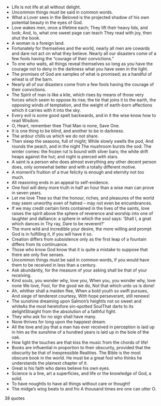  - Life is not life at all without delight.
 - Uncommon things must be said in common words.
 - What a Lover sees in the Beloved is the projected shadow of his own potential beauty in the eyes of God.
 - Love wakes men, once a lifetime each; They lift their heavy lids, and look; And, lo, what one sweet page can teach They read with joy, then shut the book.
 - A woman is a foreign land.
 - Fortunately for themselves and the world, nearly all men are cowards and dare not act on what they believe. Nearly all our disasters come of a few fools having the “courage of their convictions.”
 - To one who waits, all things reveal themselves so long as you have the courage not to deny in the darkness what you have seen in the light.
 - The promises of God are samples of what is promised; as a handful of wheat is of the barn.
 - Nearly all of our disasters come from a few fools having the courage of their convictions.
 - The Spirit of man is like a kite, which rises by means of those very forces which seem to oppose its rise; the tie that joins it to the earth, the opposing winds of temptation, and the weight of earth-born affections which it carries with it into the sky.
 - Every evil is some good spelt backwards, and in it the wise know how to read Wisdom.
 - O, Heart, remember thee That Man is none, Save One.
 - It is one thing to be blind, and another to be in darkness.
 - The ardour chills us which we do not share.
 - Then sleep the seasons, full of might; While slowly swells the pod, And rounds the peach, and in the night The mushroom bursts the sod. The winter comes: the frozen rut Is bound with silver bars; the white drift heaps against the hut; and night is pierced with stars.
 - A saint is a person who does almost everything any other decent person does, only somewhat better and with a totally different motive.
 - A moment’s fruition of a true felicity is enough and eternity not too much.
 - All reasoning ends in an appeal to self-evidence.
 - One fool will deny more truth in half an hour than a wise man can prove in seven years.
 - Let me love Thee so that the honour, riches, and pleasures of the world may seem unworthy even of hatred – may not even be encumbrances.
 - If we may credit certain hints contained in the lives of the saints, love raises the spirit above the sphere of reverence and worship into one of laughter and dalliance: a sphere in which the soul says: ‘Shall I, a gnat which dances in Thy ray, Dare to be reverent?’
 - The more wild and incredible your desire, the more willing and prompt God is in fulfilling it, if you will have it so.
 - Creation differs from subsistence only as the first leap of a fountain differs from its continuance.
 - Those who know God know that it is quite a mistake to suppose that there are only five senses.
 - Uncommon things must be said in common words, if you would have them to be received in less than a century.
 - Ask abundantly, for the measure of your asking shall be that of your receiving.
 - Kind souls, you wonder why, love you, When you, you wonder why, love none We love, Fool, for the good we do, Not that which unto us is done!
 - Ah, whither shall a maiden flee, When a bold youth so swift pursues, And siege of tenderest courtesy, With hope perseverant, still renews!
 - The sunshine dreaming upon Salmon’s heightIs not so sweet and whiteAs the most heretofore sin-spotted SoulThat darts to its delightStraight from the absolution of a faithful fight.
 - They who ask for no sign shall have many.
 - None thrives for long upon the happiest dream.
 - All the love and joy that a man has ever received in perception is laid up in him as the sunshine of a hundred years is laid up in the bole of the oak.
 - How light the touches are that kiss the music from the chords of life!
 - Books are influential in proportion to their obscurity, provided that the obscurity be that of inexpressible Realities. The Bible is the most obscure book in the world. He must be a great fool who thinks he understands the plainest chapter of it.
 - Great is his faith who dares believe his own eyes.
 - Science is a line, art a superficies, and life or the knowledge of God, a solid.
 - To have noughtIs to have all things without care or thought!
 - The midge’s wing beats to and fro A thousand times ere one can utter O.

38 quotes